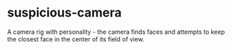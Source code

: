 suspicious-camera
=================

A camera rig with personality - the camera finds faces and attempts to keep the closest face in the center of its field of view.
